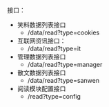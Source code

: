 接口：

  - 笑料数据列表接口
    - /data/read?type=cookies
  - 互联网资讯接口：
    - /data/read?type=it
  - 管理数据列表接口
    - /data/read?type=manager
  - 散文数据列表接口
    - /data/read?type=sanwen
  - 阅读模块配置接口
    - /read?type=config
